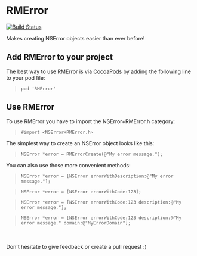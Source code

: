 # RMError
[![Build Status](https://travis-ci.org/packatino/RMError.svg?branch=Travis)](https://travis-ci.org/packatino/RMError)

Makes creating NSError objects easier than ever before!

## Add RMError to your project
The best way to use RMError is via [CocoaPods](https://cocoapods.org/) by adding the following line to your pod file:
>     pod 'RMError'

## Use RMError
To use RMError you have to import the NSError+RMError.h category:
>     #import <NSError+RMError.h>

The simplest way to create an NSError object looks like this:
>     NSError *error = RMErrorCreate(@"My error message.");

You can also use those more convenient methods:
>     NSError *error = [NSError errorWithDescription:@"My error message."];

>     NSError *error = [NSError errorWithCode:123];

>     NSError *error = [NSError errorWithCode:123 description:@"My error message."];

>     NSError *error = [NSError errorWithCode:123 description:@"My error message." domain:@"MyErrorDomain"];

<br />
<br />
Don't hesitate to give feedback or create a pull request :)

